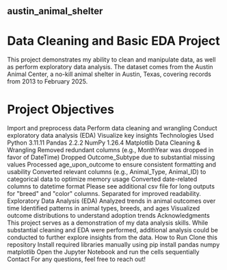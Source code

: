 ## austin_animal_shelter
# Data Cleaning and Basic EDA Project
This project demonstrates my ability to clean and manipulate data, as well as perform exploratory data analysis. The dataset comes from the Austin Animal Center, a no-kill animal shelter in Austin, Texas, covering records from 2013 to February 2025.

# Project Objectives
Import and preprocess data
Perform data cleaning and wrangling
Conduct exploratory data analysis (EDA)
Visualize key insights
Technologies Used
Python 3.11.11
Pandas 2.2.2
NumPy 1.26.4
Matplotlib
Data Cleaning & Wrangling
Removed redundant columns (e.g., MonthYear was dropped in favor of DateTime)
Dropped Outcome_Subtype due to substantial missing values
Processed age_upon_outcome to ensure consistent formatting and usability
Converted relevant columns (e.g., Animal_Type, Animal_ID) to categorical data to optimize memory usage
Converted date-related columns to datetime format
Please see additional csv file for long outputs for "breed" and "color" columns. Separated for improved readability.
Exploratory Data Analysis (EDA)
Analyzed trends in animal outcomes over time
Identified patterns in animal types, breeds, and ages
Visualized outcome distributions to understand adoption trends
Acknowledgments
This project serves as a demonstration of my data analysis skills. While substantial cleaning and EDA were performed, additional analysis could be conducted to further explore insights from the data.
How to Run
Clone this repository
Install required libraries manually using pip install pandas numpy matplotlib
Open the Jupyter Notebook and run the cells sequentially
Contact
For any questions, feel free to reach out!
